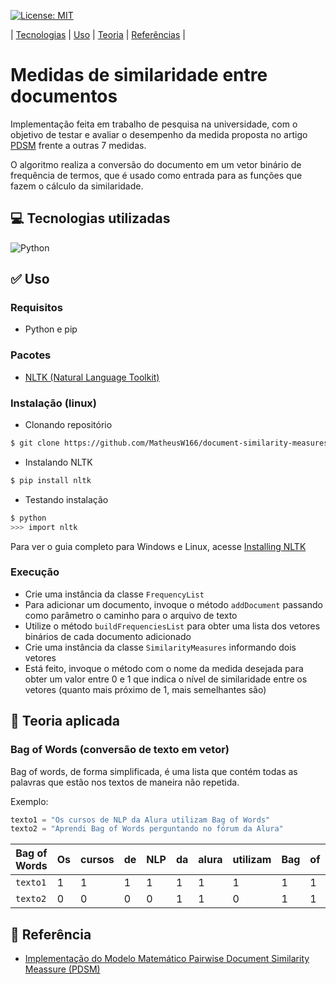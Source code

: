 [![License: MIT](https://img.shields.io/badge/License-MIT-yellow.svg)](https://github.com/MatheusW166/document-similarity-measures/blob/main/LICENCE)

| [Tecnologias](#tech) | [Uso](#use) | [Teoria](#teoria) | [Referências](#refs) |

# Medidas de similaridade entre documentos

Implementação feita em trabalho de pesquisa na universidade, com o objetivo de testar e avaliar o desempenho da medida proposta no artigo [PDSM](https://journalofbigdata.springeropen.com/counter/pdf/10.1186/s40537-018-0163-2.pdf) frente a outras 7 medidas.

O algoritmo realiza a conversão do documento em um vetor binário de frequência de termos, que é usado como entrada para as funções que fazem o cálculo da similaridade.

## <span id="tech">💻 Tecnologias utilizadas</span>

![Python](https://img.shields.io/badge/Python-3776AB?style=for-the-badge&logo=python&logoColor=white) 

## <span id="use">✅ Uso</span>
### Requisitos
- Python e pip
### Pacotes
- [NLTK (Natural Language Toolkit)](https://www.nltk.org/)
### Instalação (linux)
- Clonando repositório
```bash
$ git clone https://github.com/MatheusW166/document-similarity-measures.git
```
- Instalando NLTK
```bash
$ pip install nltk
```
- Testando instalação
```bash
$ python
>>> import nltk
```

Para ver o guia completo para Windows e Linux, acesse [Installing NLTK](https://www.nltk.org/install.html)

### Execução
- Crie uma instância da classe `FrequencyList`
- Para adicionar um documento, invoque o método `addDocument` passando como parâmetro o caminho para o arquivo de texto
- Utilize o método `buildFrequenciesList` para obter uma lista dos vetores binários de cada documento adicionado
- Crie uma instância da classe `SimilarityMeasures` informando dois vetores
- Está feito, invoque o método com o nome da medida desejada para obter um valor entre 0 e 1 que indica o nível de similaridade entre os vetores (quanto mais próximo de 1, mais semelhantes são)

## <span id="teoria">📝 Teoria aplicada</span>
### Bag of Words (conversão de texto em vetor)
Bag of words, de forma simplificada, é uma lista que contém todas as palavras que estão nos textos de maneira não repetida.

Exemplo:
```python
texto1 = "Os cursos de NLP da Alura utilizam Bag of Words"
texto2 = "Aprendi Bag of Words perguntando no fórum da Alura"
```
| Bag of Words | Os | cursos | de | NLP | da | alura | utilizam | Bag | of | Words | Aprendi | perguntando | no | fórum |
|--------------|----|--------|----|-----|----|-------|----------|-----|----|-------|---------|-------------|----|-------|
| `texto1`       | 1  | 1      | 1  | 1   | 1  | 1     | 1        | 1   | 1  | 1     | 0       | 0           | 0  | 0     |
| `texto2`       | 0  | 0      | 0  | 0   | 1  | 1     | 0        | 1   | 1  | 1     | 1       | 1           | 1  | 1     |

## <span id="refs">📖 Referência</span>

 - [Implementação do Modelo Matemático Pairwise Document Similarity Meassure (PDSM)](https://pt.overleaf.com/read/txfdmrjbcnqx)
